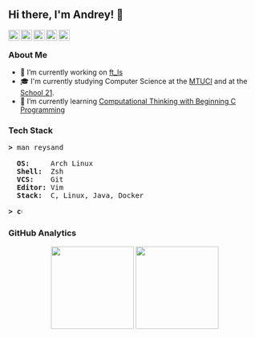 ## Hi there, I'm Andrey! 👋
<a href="https://github.com/reysand">
  <img align="left" alt="Reysand's GitHub" width="22px" src="https://cdn.jsdelivr.net/npm/simple-icons@3.1.0/icons/github.svg" />
</a>
<a href="https://www.linkedin.com/in/a-slyusar">
  <img align="left" alt="Reysand's LinkedIn" width="22px" src="https://cdn.jsdelivr.net/npm/simple-icons@v3/icons/linkedin.svg" />
</a>
<a href="https://twitter.com/yukisyn">
  <img align="left" alt="Reysand's Twitter" width="22px" src="https://cdn.jsdelivr.net/npm/simple-icons@v3/icons/twitter.svg" />
</a>
<a href="https://t.me/yukisyn">
  <img align="left" alt="Reysand's Telegram" width="22px" src="https://cdn.jsdelivr.net/npm/simple-icons@v3/icons/telegram.svg" />
</a>
<a href="https://steamcommunity.com/id/yukisyn">
  <img align="left" alt="Reysand's Steam" width="22px" src="https://cdn.jsdelivr.net/npm/simple-icons@3.1.0/icons/steam.svg" />
</a>
<br/>

### About Me
- 🔭 I’m currently working on [ft_ls](https://github.com/reysand/ft_ls)
- 🎓 I'm currently studying Computer Science at the [MTUCI](https://mtuci.ru/?lang=en) and at the [School 21](https://21-school.ru).
- 🌱 I’m currently learning [Computational Thinking with Beginning C Programming](https://www.coursera.org/specializations/computational-thinking-c-programming)

### Tech Stack
<pre>
<b>></b> man reysand

  <b>OS:    </b> Arch Linux
  <b>Shell: </b> Zsh
  <b>VCS:   </b> Git
  <b>Editor:</b> Vim
  <b>Stack: </b> C, Linux, Java, Docker

<b>> <img align="top" src="https://user-images.githubusercontent.com/2514771/93036534-5fbd6480-f5fd-11ea-8a13-58ef04796c17.gif" alt="cursor" width="10" height="18" /></b>
</pre>

### GitHub Analytics
<p align="center">
  <img height="165em" src="https://github-readme-stats-eight-theta.vercel.app/api?username=reysand&show_icons=true&theme=vue-dark&include_all_commits=true&count_private=true&hide_border=true" />
  <img height="165em" src="https://github-readme-stats-eight-theta.vercel.app/api/top-langs/?username=reysand&layout=compact&theme=vue-dark&hide_border=true" />
</p>
